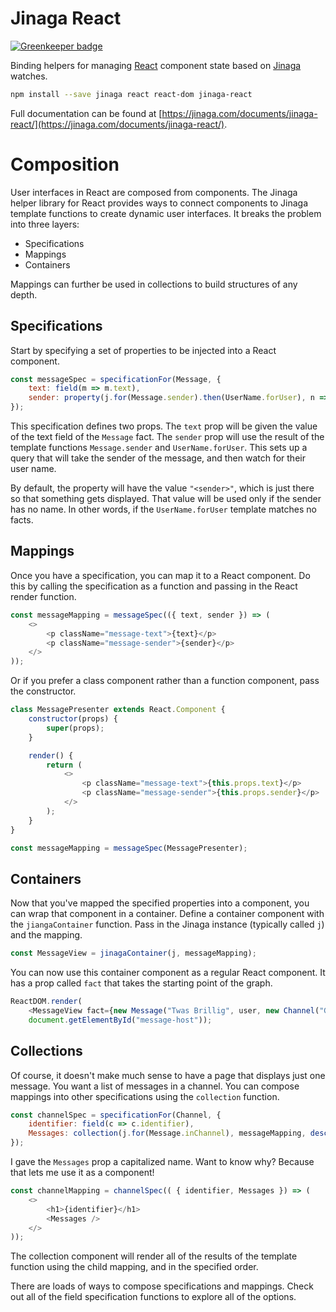 # Jinaga React

[![Greenkeeper badge](https://badges.greenkeeper.io/michaellperry/jinaga-react.svg)](https://greenkeeper.io/)

Binding helpers for managing [React](https://reactjs.org) component state based on [Jinaga](https://jinaga.com) watches.

```bash
npm install --save jinaga react react-dom jinaga-react
```

Full documentation can be found at [https://jinaga.com/documents/jinaga-react/](https://jinaga.com/documents/jinaga-react/).

# Composition

User interfaces in React are composed from components.
The Jinaga helper library for React provides ways to connect components to Jinaga template functions to create dynamic user interfaces.
It breaks the problem into three layers:

* Specifications
* Mappings
* Containers

Mappings can further be used in collections to build structures of any depth.

## Specifications

Start by specifying a set of properties to be injected into a React component.

```javascript
const messageSpec = specificationFor(Message, {
    text: field(m => m.text),
    sender: property(j.for(Message.sender).then(UserName.forUser), n => n.value, "<sender>")
});
```

This specification defines two props.
The `text` prop will be given the value of the text field of the `Message` fact.
The `sender` prop will use the result of the template functions `Message.sender` and `UserName.forUser`.
This sets up a query that will take the sender of the message, and then watch for their user name.

By default, the property will have the value `"<sender>"`, which is just there so that something gets displayed.
That value will be used only if the sender has no name.
In other words, if the `UserName.forUser` template matches no facts.

## Mappings

Once you have a specification, you can map it to a React component.
Do this by calling the specification as a function and passing in the React render function.

```javascript
const messageMapping = messageSpec(({ text, sender }) => (
    <>
        <p className="message-text">{text}</p>
        <p className="message-sender">{sender}</p>
    </>
));
```

Or if you prefer a class component rather than a function component, pass the constructor.

```javascript
class MessagePresenter extends React.Component {
    constructor(props) {
        super(props);
    }

    render() {
        return (
            <>
                <p className="message-text">{this.props.text}</p>
                <p className="message-sender">{this.props.sender}</p>
            </>
        );
    }
}

const messageMapping = messageSpec(MessagePresenter);
```

## Containers

Now that you've mapped the specified properties into a component, you can wrap that component in a container.
Define a container component with the `jiangaContainer` function.
Pass in the Jinaga instance (typically called `j`) and the mapping.

```javascript
const MessageView = jinagaContainer(j, messageMapping);
```

You can now use this container component as a regular React component.
It has a prop called `fact` that takes the starting point of the graph.

```javascript
ReactDOM.render(
    <MessageView fact={new Message("Twas Brillig", user, new Channel("General"), new Date())} />,
    document.getElementById("message-host"));
```

## Collections

Of course, it doesn't make much sense to have a page that displays just one message.
You want a list of messages in a channel.
You can compose mappings into other specifications using the `collection` function.

```javascript
const channelSpec = specificationFor(Channel, {
    identifier: field(c => c.identifier),
    Messages: collection(j.for(Message.inChannel), messageMapping, descending(m => m.sentAt))
});
```

I gave the `Messages` prop a capitalized name.
Want to know why?
Because that lets me use it as a component!

```javascript
const channelMapping = channelSpec(( { identifier, Messages }) => (
    <>
        <h1>{identifier}</h1>
        <Messages />
    </>
));
```

The collection component will render all of the results of the template function using the child mapping, and in the specified order.

There are loads of ways to compose specifications and mappings.
Check out all of the field specification functions to explore all of the options.
